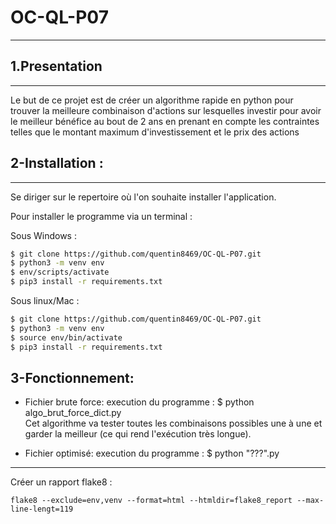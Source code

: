 # OC-QL-P07


***

## 1.Presentation
***
Le but de ce projet est de créer un algorithme rapide en python pour trouver la meilleure combinaison d'actions sur lesquelles investir pour avoir le meilleur bénéfice au bout de 2 ans en prenant en compte les contraintes telles que le montant maximum d'investissement et le prix des actions 


## 2-Installation  :
***
Se diriger sur le repertoire où l'on souhaite installer l'application.

Pour installer le programme via un terminal :  

Sous Windows :  
```sh
$ git clone https://github.com/quentin8469/OC-QL-P07.git  
$ python3 -m venv env  
$ env/scripts/activate  
$ pip3 install -r requirements.txt   
```
Sous linux/Mac :      
```sh
$ git clone https://github.com/quentin8469/OC-QL-P07.git
$ python3 -m venv env    
$ source env/bin/activate    
$ pip3 install -r requirements.txt    
```


## 3-Fonctionnement:
* Fichier brute force:
execution du programme : $ python algo_brut_force_dict.py <br>
Cet algorithme va tester toutes les combinaisons possibles une à une et garder la meilleur (ce qui rend l'exécution très longue).

* Fichier optimisé:
execution du programme : $ python "???".py



***
Créer un rapport flake8 :  

`flake8 --exclude=env,venv --format=html --htmldir=flake8_report --max-line-lengt=119`

